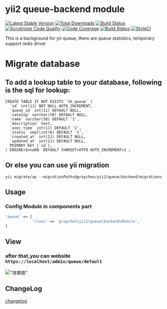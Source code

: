 
# yii2 queue-backend module
[![Latest Stable Version](https://poser.pugx.org/graychen/yii2-queue-backend/version)](https://packagist.org/packages/graychen/yii2-queue-backend)
[![Total Downloads](https://poser.pugx.org/graychen/yii2-queue-backend/downloads)](https://packagist.org/packages/graychen/yii2-queue-backend)
[![Build Status](https://travis-ci.org/Graychen/yii2-queue-backend.svg?branch=master)](https://travis-ci.org/Graychen/yii2-queue-backend)
[![Scrutinizer Code Quality](https://scrutinizer-ci.com/g/Graychen/yii2-queue-backend/badges/quality-score.png?b=master)](https://scrutinizer-ci.com/g/Graychen/yii2-queue-backend/?branch=master)
[![Code Coverage](https://scrutinizer-ci.com/g/Graychen/yii2-queue-backend/badges/coverage.png?b=master)](https://scrutinizer-ci.com/g/Graychen/yii2-queue-backend/?branch=master)
[![Build Status](https://scrutinizer-ci.com/g/Graychen/yii2-queue-backend/badges/build.png?b=master)](https://scrutinizer-ci.com/g/Graychen/yii2-queue-backend/build-status/master)
[![StyleCI](https://styleci.io/repos/109097207/shield?branch=master)](https://styleci.io/repos/109097207)

This is a background for yii-queue, there are queue statistics, temporary support redis driver
# Migrate database

## To add a lookup table to your database, following is the sql for lookup:

``` mysql
CREATE TABLE IF NOT EXISTS `tb_queue` (
  `id` int(11) NOT NULL AUTO_INCREMENT,
  `queue_id` int(11) DEFAULT NULL,
  `catalog` varchar(50) DEFAULT NULL,
  `name` varchar(50) DEFAULT '1',
  `description` text,
  `exec_time` int(11) DEFAULT '1',
  `status` smallint(6) DEFAULT '1',
  `created_at` int(11) DEFAULT NULL,
  `updated_at` int(11) DEFAULT NULL,	  
  PRIMARY KEY (`id`),  
) ENGINE=InnoDB  DEFAULT CHARSET=UTF8 AUTO_INCREMENT=1 ;
```
## Or else you can use yii migration
```
yii migrate/up --migrationPath=@graychen/yii2/queue/backend/migrations
```
## Usage
### Config Module in components part
``` php 
'queue' => [
            'class' => 'graychen\yii2\queue\backend\Module',
]
```
## View
### after that,you can website `https://localhost/admin/queue/default`

!["效果图"](http://ww1.sinaimg.cn/large/0060OHG5gy1flgchddsfwj318i0drabn.jpg)

## ChangeLog
[changelog](https://github.com/Graychen/yii2-queue-backend/blob/master/CHANGELOG.md)

